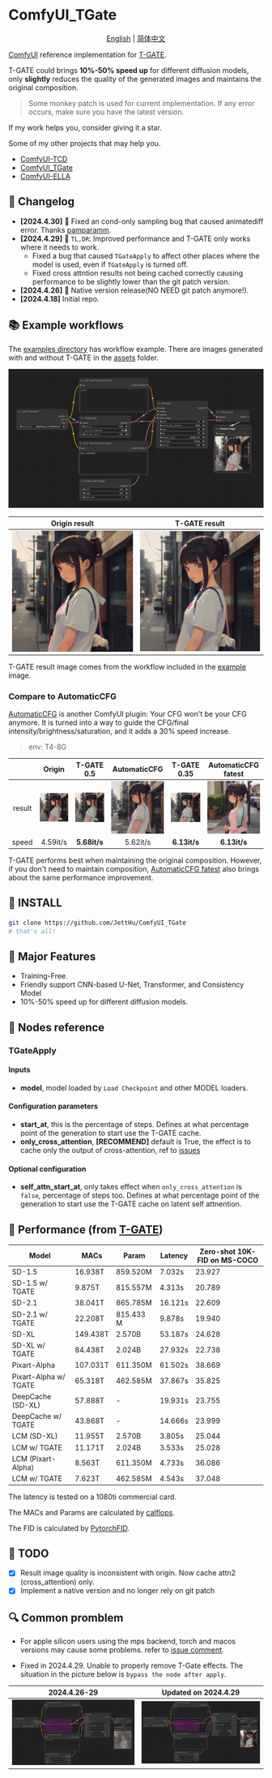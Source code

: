 # ComfyUI_TGate

<p align="center">
<a href="./README.md">English</a> | <a href="./README.zh-CN.md">简体中文</a>
</p>

[ComfyUI](https://github.com/comfyanonymous/ComfyUI) reference implementation for [T-GATE](https://github.com/HaozheLiu-ST/T-GATE).

T-GATE could brings **10%-50% speed up** for different diffusion models, only **slightly** reduces the quality of the generated images and maintains the original composition.

> Some monkey patch is used for current implementation. If any error occurs, make sure you have the latest version.

If my work helps you, consider giving it a star. 

Some of my other projects that may help you.
- [ComfyUI-TCD](https://github.com/JettHu/ComfyUI-TCD)
- [ComfyUI_TGate](https://github.com/JettHu/ComfyUI_TGate)
- [ComfyUI-ELLA](https://github.com/TencentQQGYLab/ComfyUI-ELLA)


## :star2: Changelog
- **[2024.4.30]** :wrench: Fixed an cond-only sampling bug that caused animatediff error. Thanks [pamparamm](https://github.com/pamparamm).
- **[2024.4.29]** :wrench: `TL,DR`: Improved performance and T-GATE only works where it needs to work.
  - Fixed a bug that caused `TGateApply` to affect other places where the model is used, even if `TGateApply` is turned off.
  - Fixed cross attntion results not being cached correctly causing performance to be slightly lower than the git patch version.
- **[2024.4.26]** :tada: Native version release(NO NEED git patch anymore!).
- **[2024.4.18]** Initial repo.

## :books: Example workflows

The [examples directory](./examples/) has workflow example. There are images generated with and without T-GATE in the [assets](./assets/) folder.

![example](./examples/tgate_workflow_example.png)

| Origin result | T-GATE result |
| :---: | :---: |
| ![origin_result](./assets/origin_result.png) | ![tgate_result](./assets/tgate_result.png) |

T-GATE result image comes from the workflow included in the [example](./examples/tgate_workflow_example.png) image.


### Compare to AutomaticCFG

[AutomaticCFG](https://github.com/Extraltodeus/ComfyUI-AutomaticCFG) is another ComfyUI plugin: Your CFG won't be your CFG anymore. It is turned into a way to guide the CFG/final intensity/brightness/saturation, and it adds a 30% speed increase.

> env: T4-8G

| | Origin | T-GATE 0.5 | AutomaticCFG | T-GATE 0.35 |AutomaticCFG fatest |
| :---: | :---: | :---: | :---: | :---: | :---: |
| result | ![origin_result](./assets/origin_result.png) | ![tgate_result](./assets/tgate_result.png) | ![auto_cfg_boost](./assets/auto_cfg_boost.png) | ![tgate_0_35](./assets/tgate_0_35.png) | ![auto_cfg_fatest](./assets/auto_cfg_fatest.png) |
| speed | 4.59it/s | **5.68it/s** | 5.62it/s| **6.13it/s** | **6.13it/s** |

T-GATE performs best when maintaining the original composition. However, if you don't need to maintain composition, [AutomaticCFG fatest](https://github.com/Extraltodeus/ComfyUI-AutomaticCFG) also brings about the same performance improvement.

## :green_book: INSTALL
```bash
git clone https://github.com/JettHu/ComfyUI_TGate
# that's all!
```

## :orange_book: Major Features

- Training-Free.
- Friendly support CNN-based U-Net, Transformer, and Consistency Model
- 10%-50% speed up for different diffusion models.


## :book: Nodes reference

### TGateApply

#### Inputs
- **model**, model loaded by `Load Checkpoint` and other MODEL loaders.

#### Configuration parameters
- **start_at**, this is the percentage of steps. Defines at what percentage point of the generation to start use the T-GATE cache.
- **only_cross_attention**, **[RECOMMEND]** default is True, the effect is to cache only the output of cross-attention, ref to [issues](https://github.com/HaozheLiu-ST/T-GATE/issues/8#issuecomment-2061379798)


#### Optional configuration
- **self_attn_start_at**, only takes effect when `only_cross_attention` is `false`, percentage of steps too. Defines at what percentage point of the generation to start use the T-GATE cache on latent self attnention.

## :rocket: Performance (from [T-GATE](https://github.com/HaozheLiu-ST/T-GATE))
| Model                 | MACs     | Param     | Latency | Zero-shot 10K-FID on MS-COCO |
|-----------------------|----------|-----------|---------|---------------------------|
| SD-1.5                | 16.938T  | 859.520M  | 7.032s  | 23.927                    |
| SD-1.5 w/ TGATE       | 9.875T   | 815.557M  | 4.313s  | 20.789                    |
| SD-2.1                | 38.041T  | 865.785M  | 16.121s | 22.609                    |
| SD-2.1 w/ TGATE       | 22.208T  | 815.433 M | 9.878s  | 19.940                    |
| SD-XL                 | 149.438T | 2.570B    | 53.187s | 24.628                    |
| SD-XL w/ TGATE        | 84.438T  | 2.024B    | 27.932s | 22.738                    |
| Pixart-Alpha          | 107.031T | 611.350M  | 61.502s | 38.669                    |
| Pixart-Alpha w/ TGATE | 65.318T  | 462.585M  | 37.867s | 35.825                    |
| DeepCache (SD-XL)     | 57.888T  | -         | 19.931s | 23.755                    |
| DeepCache w/ TGATE    | 43.868T  | -         | 14.666s | 23.999                    |
| LCM (SD-XL)           | 11.955T  | 2.570B    | 3.805s  | 25.044                    |
| LCM w/ TGATE          | 11.171T  | 2.024B    | 3.533s  | 25.028                    |
| LCM (Pixart-Alpha)    | 8.563T   | 611.350M  | 4.733s  | 36.086                    |
| LCM w/ TGATE          | 7.623T   | 462.585M  | 4.543s  | 37.048                    |

The latency is tested on a 1080ti commercial card. 

The MACs and Params are calculated by [calflops](https://github.com/MrYxJ/calculate-flops.pytorch). 

The FID is calculated by [PytorchFID](https://github.com/mseitzer/pytorch-fid).

## :memo: TODO
- [x] Result image quality is inconsistent with origin. Now cache attn2 (cross_attention) only.
- [x] Implement a native version and no longer rely on git patch

## :mag: Common promblem

- For apple silicon users using the mps backend, torch and macos versions may cause some problems. refer to [issue comment](https://github.com/JettHu/ComfyUI_TGate/issues/4#issuecomment-2077823182).

- Fixed in 2024.4.29. Unable to properly remove T-Gate effects. The situation in the picture below is `bypass the node after apply`.

| 2024.4.26-29 | Updated on 2024.4.29 |
| :---: | :---: |
| ![before_fixed](./assets/before_fixed.png) | ![after_fixed](./assets/after_fixed.png) |
